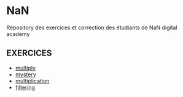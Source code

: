 # NaN

Répository des exercices et correction des étudiants de NaN digital academy

## EXERCICES

- [multiply](/multiply)
- [mystery](/mystery)
- [multiplication](/multiplication/)
- [filtering](/filtering/)
